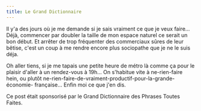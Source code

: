 ```yaml
---
title: Le Grand Dictionnaire
---
```


Il y'a des jours où je me demande si je sais vraiment ce que je veux faire...
Déjà, commencer par doubler la taille de mon espace naturel ce serait un bon
début. Et arrêter de trop fréquenter des commerciaux sûres de leur bêtise,
c'est un coup à me rendre encore plus sociopathe que je ne le suis déja.

Oh aller tiens, si je me tapais une petite heure de métro là comme ça pour le
plaisir d'aller à un rendez-vous à 19h... On s'habitue vite à ne-rien-faire
hein, ou plutôt ne-rien-faire-de-vraiment-productif-pour-la-grande-économie-
française... Enfin moi ce que j'en dis.

Ce post était sponsorisé par le Grand Dictionnaire des Phrases Toutes Faites.

